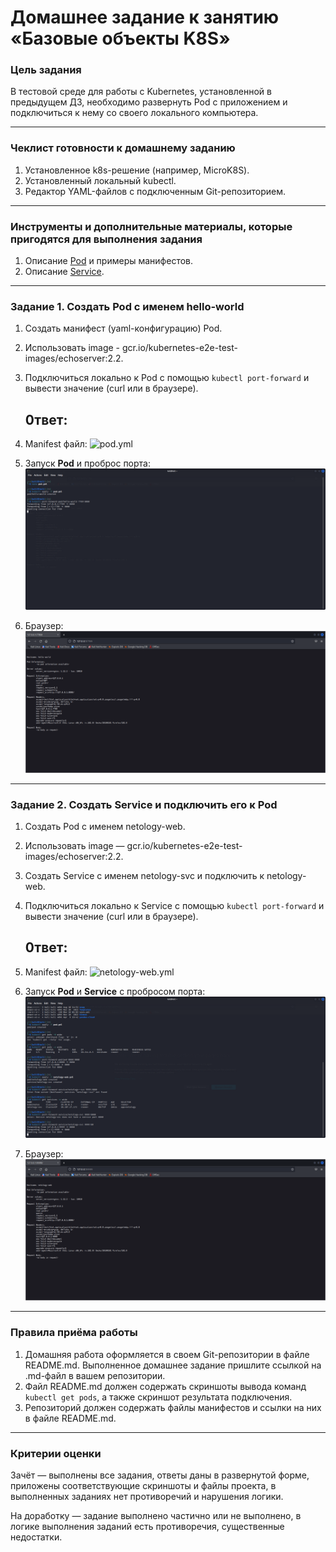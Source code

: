 # Домашнее задание к занятию «Базовые объекты K8S»

### Цель задания

В тестовой среде для работы с Kubernetes, установленной в предыдущем ДЗ, необходимо развернуть Pod с приложением и подключиться к нему со своего локального компьютера. 

------

### Чеклист готовности к домашнему заданию

1. Установленное k8s-решение (например, MicroK8S).
2. Установленный локальный kubectl.
3. Редактор YAML-файлов с подключенным Git-репозиторием.

------

### Инструменты и дополнительные материалы, которые пригодятся для выполнения задания

1. Описание [Pod](https://kubernetes.io/docs/concepts/workloads/pods/) и примеры манифестов.
2. Описание [Service](https://kubernetes.io/docs/concepts/services-networking/service/).

------

### Задание 1. Создать Pod с именем hello-world

1. Создать манифест (yaml-конфигурацию) Pod.
2. Использовать image - gcr.io/kubernetes-e2e-test-images/echoserver:2.2.
3. Подключиться локально к Pod с помощью `kubectl port-forward` и вывести значение (curl или в браузере).

   ## 0твет:
1. Manifest файл: ![pod.yml](https://github.com/NamorNinayzuk/kuber-homeworks/blob/main/1.2/manifests/pod.yml) 
2. Запуск **Pod** и проброс порта:![hello-worlds](https://github.com/NamorNinayzuk/kuber-homeworks/blob/main/1.2/img/c-pod-h-w.png)
3. Браузер: ![browser](https://github.com/NamorNinayzuk/kuber-homeworks/blob/main/1.2/img/pod-h-w.png)  


------

### Задание 2. Создать Service и подключить его к Pod

1. Создать Pod с именем netology-web.
2. Использовать image — gcr.io/kubernetes-e2e-test-images/echoserver:2.2.
3. Создать Service с именем netology-svc и подключить к netology-web.
4. Подключиться локально к Service с помощью `kubectl port-forward` и вывести значение (curl или в браузере).

   ## 0твет:
1. Manifest файл: ![netology-web.yml](https://github.com/NamorNinayzuk/kuber-homeworks/blob/main/1.2/manifests/netology-web.yml) 
2. Запуск **Pod** и **Service** c пробросом порта: ![netology-web](https://github.com/NamorNinayzuk/kuber-homeworks/blob/main/1.2/img/c-pod-s-n-web.png)
3. Браузер: ![browser](https://github.com/NamorNinayzuk/kuber-homeworks/blob/main/1.2/img/service-n-web.png)  
------

### Правила приёма работы

1. Домашняя работа оформляется в своем Git-репозитории в файле README.md. Выполненное домашнее задание пришлите ссылкой на .md-файл в вашем репозитории.
2. Файл README.md должен содержать скриншоты вывода команд `kubectl get pods`, а также скриншот результата подключения.
3. Репозиторий должен содержать файлы манифестов и ссылки на них в файле README.md.

------

### Критерии оценки
Зачёт — выполнены все задания, ответы даны в развернутой форме, приложены соответствующие скриншоты и файлы проекта, в выполненных заданиях нет противоречий и нарушения логики.

На доработку — задание выполнено частично или не выполнено, в логике выполнения заданий есть противоречия, существенные недостатки.
